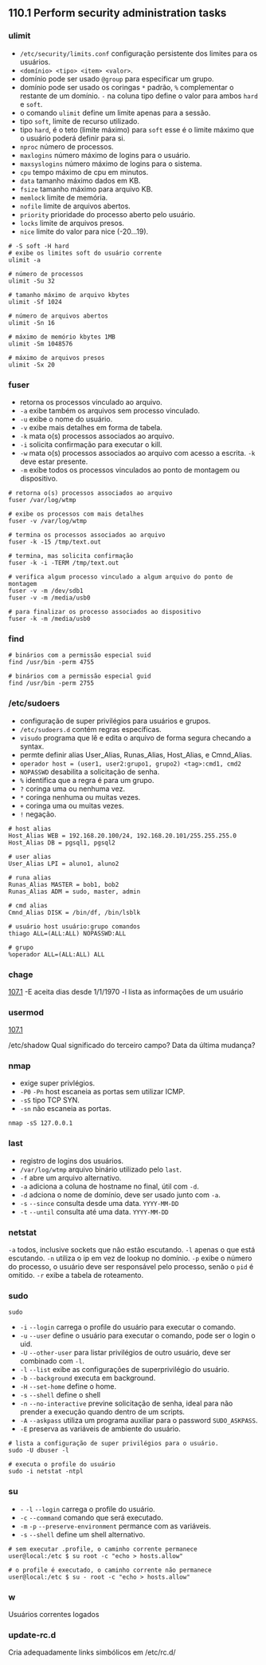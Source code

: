 ## 110.1 Perform security administration tasks

### ulimit

* `/etc/security/limits.conf` configuração persistente dos limites para os usuários.
* `<domínio> <tipo> <item> <valor>`.
* domínio pode ser usado `@group` para especificar um grupo.
* domínio pode ser usado os coringas `*` padrão, `%` complementar o restante de um domínio.
`-` na coluna tipo define o valor para ambos `hard` e `soft`.
* o comando `ulimit` define um limite apenas para a sessão.
* tipo `soft`, limite de recurso utilizado.
* tipo `hard`, é o teto (limite máximo) para `soft` esse é o limite máximo que o usuário poderá definir para si.
* `nproc` número de processos.
* `maxlogins` número máximo de logins para o usuário.
* `maxsyslogins` número máximo de logins para o sistema.
* `cpu` tempo máximo de cpu em minutos.
* `data` tamanho máximo dados em KB.
* `fsize` tamanho máximo para arquivo KB.
* `memlock` limite de memória.
* `nofile` limite de arquivos abertos.
* `priority` prioridade do processo aberto pelo usuário.
* `locks` limite de arquivos presos.
* `nice` limite do valor para nice (-20...19).

```shell
# -S soft -H hard
# exibe os limites soft do usuário corrente
ulimit -a

# número de processos
ulimit -Su 32

# tamanho máximo de arquivo kbytes
ulimit -Sf 1024

# número de arquivos abertos
ulimit -Sn 16

# máximo de memório kbytes 1MB
ulimit -Sm 1048576

# máximo de arquivos presos
ulimit -Sx 20
```

### fuser

* retorna os processos vinculado ao arquivo.
* `-a` exibe também os arquivos sem processo vinculado.
* `-u` exibe o nome do usuário.
* `-v` exibe mais detalhes em forma de tabela.
* `-k` mata o(s) processos associados ao arquivo.
* `-i` solicita confirmação para executar o kill.
* `-w` mata o(s) processos associados ao arquivo com acesso a escrita. `-k` deve estar presente.
* `-m` exibe todos os processos vinculados ao ponto de montagem ou dispositivo.

```shell
# retorna o(s) processos associados ao arquivo
fuser /var/log/wtmp

# exibe os processos com mais detalhes
fuser -v /var/log/wtmp

# termina os processos associados ao arquivo
fuser -k -15 /tmp/text.out

# termina, mas solicita confirmação
fuser -k -i -TERM /tmp/text.out

# verifica algum processo vinculado a algum arquivo do ponto de montagem
fuser -v -m /dev/sdb1
fuser -v -m /media/usb0

# para finalizar os processo associados ao dispositivo
fuser -k -m /media/usb0
```

### find

```shell
# binários com a permissão especial suid
find /usr/bin -perm 4755

# binários com a permissão especial guid
find /usr/bin -perm 2755
```

### /etc/sudoers

* configuração de super privilégios para usuários e grupos.
* `/etc/sudoers.d` contém regras específicas.
* `visudo` programa que lê e edita o arquivo de forma segura checando a syntax.
* permte definir alias User_Alias, Runas_Alias, Host_Alias, e Cmnd_Alias.
* `operador host = (user1, user2:grupo1, grupo2) <tag>:cmd1, cmd2 `
* `NOPASSWD` desabilita a solicitação de senha.
* `%` identifica que a regra é para um grupo.
* `?` coringa uma ou nenhuma vez.
* `*` coringa nenhuma ou muitas vezes.
* `+` coringa uma ou muitas vezes.
* `!` negação.

```
# host alias
Host_Alias WEB = 192.168.20.100/24, 192.168.20.101/255.255.255.0
Host_Alias DB = pgsql1, pgsql2

# user alias
User_Alias LPI = aluno1, aluno2

# runa alias
Runas_Alias MASTER = bob1, bob2
Runas_Alias ADM = sudo, master, admin

# cmd alias
Cmnd_Alias DISK = /bin/df, /bin/lsblk

# usuário host usuário:grupo comandos
thiago ALL=(ALL:ALL) NOPASSWD:ALL

# grupo
%operador ALL=(ALL:ALL) ALL
```

### chage
[107.1](107.1.md)
-E aceita dias desde 1/1/1970
-l lista as informações de um usuário

### usermod
[107.1](107.1.md)

/etc/shadow
Qual significado do terceiro campo? Data da última mudança?

### nmap

* exige super privlégios.
* `-P0` `-Pn` host escaneia as portas sem utilizar ICMP.
* `-sS` tipo TCP SYN.
* `-sn` não escaneia as portas.

```shell
nmap -sS 127.0.0.1
```

### last

* registro de logins dos usuários.
* `/var/log/wtmp` arquivo binário utilizado pelo `last`.
* `-f` abre um arquivo alternativo.
* `-a` adiciona a coluna de hostname no final, útil com `-d`.
* `-d` adciona o nome de domínio, deve ser usado junto com `-a`.
* `-s` `--since` consulta desde uma data. `YYYY-MM-DD`
* `-t` `--until` consulta até uma data. `YYYY-MM-DD`

### netstat

`-a` todos, inclusive sockets que não estão escutando.
`-l` apenas o que está escutando.
`-n` utiliza o ip em vez de lookup no domínio.
`-p` exibe o número do processo, o usuário deve ser responsável pelo processo, senão o `pid` é omitido.
`-r` exibe a tabela de roteamento.

### sudo

`sudo`
* `-i` `--login` carrega o profile do usuário para executar o comando.
* `-u` `--user` define o usuário para executar o comando, pode ser o login o uid.
* `-U` `--other-user` para listar privilégios de outro usuário, deve ser combinado com `-l`.
* `-l` `--list` exibe as configurações de superprivilégio do usuário.
* `-b` `--background` executa em background.
* `-H` `--set-home` define o home.
* `-s` `--shell` define o shell
* `-n` `--no-interactive` previne solicitação de senha, ideal para não prender a execução quando dentro de um scripts.
* `-A` `--askpass` utiliza um programa auxiliar para o password `SUDO_ASKPASS`.
* `-E` preserva as variáveis de ambiente do usuário.

```shell
# lista a configuração de super privilégios para o usuário.
sudo -U dbuser -l

# executa o profile do usuário
sudo -i netstat -ntpl
```

### su

* `-` `-l` `--login` carrega o profile do usuário.
* `-c` `--command` comando que será executado.
* `-m` `-p` `--preserve-environment` permance com as variáveis.
* `-s` `--shell` define um shell alternativo.

```shell
# sem executar .profile, o caminho corrente permanece
user@local:/etc $ su root -c "echo > hosts.allow"

# o profile é executado, o caminho corrente não permanece
user@local:/etc $ su - root -c "echo > hosts.allow"
```

### w

Usuários correntes logados

### update-rc.d

Cria adequadamente links simbólicos em /etc/rc.d/
